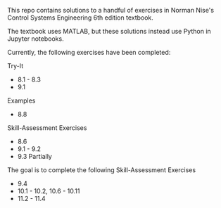 This repo contains solutions to a handful of exercises in Norman Nise's Control Systems Engineering 6th edition textbook.

The textbook uses MATLAB, but these solutions instead use Python in Jupyter notebooks.

Currently, the following exercises have been completed:

Try-It
* 8.1 - 8.3
* 9.1

Examples
* 8.8

Skill-Assessment Exercises
* 8.6
* 9.1 - 9.2
* 9.3 Partially

The goal is to complete the following Skill-Assessment Exercises
* 9.4
* 10.1 - 10.2, 10.6 - 10.11
* 11.2 - 11.4
